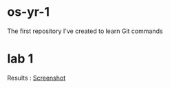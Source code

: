 # os-yr-1
The first repository I've created to learn Git commands

# lab 1
Results : [Screenshot](https://github.com/c22448184/os-yr-1/blob/main/lab-2/lab-2.JPG)